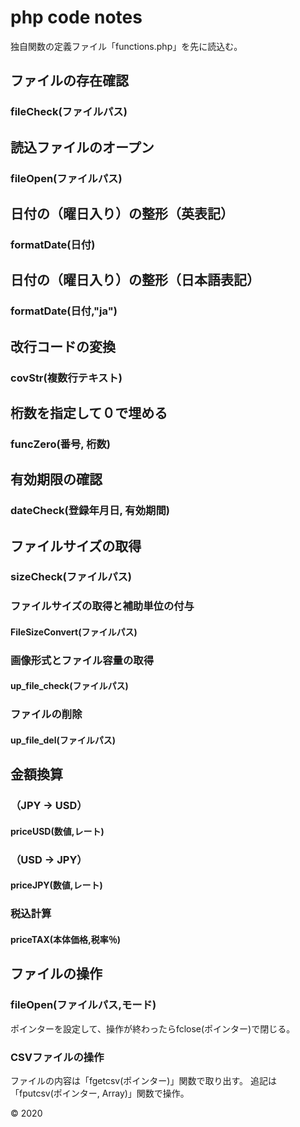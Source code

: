# php code notes

独自関数の定義ファイル「functions.php」を先に読込む。

## ファイルの存在確認
### fileCheck(ファイルパス)

## 読込ファイルのオープン
### fileOpen(ファイルパス)

## 日付の（曜日入り）の整形（英表記）
### formatDate(日付)

## 日付の（曜日入り）の整形（日本語表記）
### formatDate(日付,"ja")

## 改行コードの変換
### covStr(複数行テキスト)

## 桁数を指定して０で埋める
### funcZero(番号, 桁数)

## 有効期限の確認
### dateCheck(登録年月日, 有効期間)

## ファイルサイズの取得
### sizeCheck(ファイルパス)

### ファイルサイズの取得と補助単位の付与
#### FileSizeConvert(ファイルパス)

### 画像形式とファイル容量の取得
#### up_file_check(ファイルパス)</h4>

### ファイルの削除
#### up_file_del(ファイルパス)

## 金額換算
### （JPY -> USD）
#### priceUSD(数値,レート)

### （USD -> JPY）
#### priceJPY(数値,レート)

### 税込計算
#### priceTAX(本体価格,税率％)

## ファイルの操作
### fileOpen(ファイルパス,モード)
ポインターを設定して、操作が終わったらfclose(ポインター)で閉じる。
### CSVファイルの操作
ファイルの内容は「fgetcsv(ポインター)」関数で取り出す。
追記は「fputcsv(ポインター, Array)」関数で操作。

&copy; 2020
